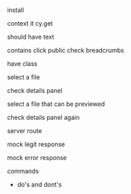 install

context
it
cy.get


should have text


contains
click public
check breadcrumbs


have class


select a file

check details panel

select a file that can be previewed

check details panel again

server
route

mock legit response

mock error response

commands
* do's and dont's
